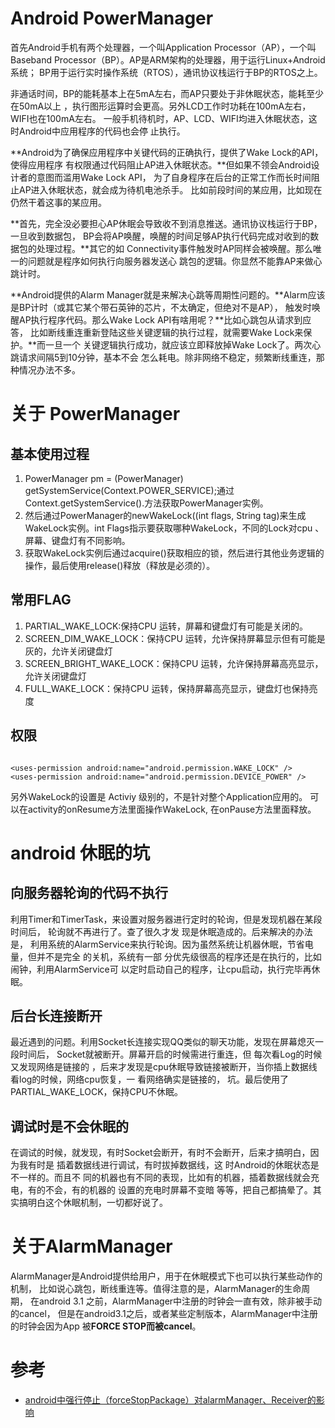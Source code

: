 ﻿# Android PowerManager

首先Android手机有两个处理器，一个叫Application Processor（AP），一个叫
Baseband Processor（BP）。AP是ARM架构的处理器，用于运行Linux+Android系统；
BP用于运行实时操作系统（RTOS），通讯协议栈运行于BP的RTOS之上。

非通话时间，BP的能耗基本上在5mA左右，而AP只要处于非休眠状态，能耗至少在50mA以上
，执行图形运算时会更高。另外LCD工作时功耗在100mA左右，WIFI也在100mA左右。
一般手机待机时，AP、LCD、WIFI均进入休眠状态，这时Android中应用程序的代码也会停
止执行。

**Android为了确保应用程序中关键代码的正确执行，提供了Wake Lock的API，使得应用程序
有权限通过代码阻止AP进入休眠状态。**但如果不领会Android设计者的意图而滥用Wake Lock API，
为了自身程序在后台的正常工作而长时间阻止AP进入休眠状态，就会成为待机电池杀手。
比如前段时间的某应用，比如现在仍然干着这事的某应用。

**首先，完全没必要担心AP休眠会导致收不到消息推送。通讯协议栈运行于BP，一旦收到数据包，
BP会将AP唤醒，唤醒的时间足够AP执行代码完成对收到的数据包的处理过程。**其它的如
Connectivity事件触发时AP同样会被唤醒。那么唯一的问题就是程序如何执行向服务器发送心
跳包的逻辑。你显然不能靠AP来做心跳计时。

**Android提供的Alarm Manager就是来解决心跳等周期性问题的。**Alarm应该是BP计时（或其它某个带石英钟的芯片，不太确定，但绝对不是AP），
触发时唤醒AP执行程序代码。那么Wake Lock API有啥用呢？**比如心跳包从请求到应答，
比如断线重连重新登陆这些关键逻辑的执行过程，就需要Wake Lock来保护。**而一旦一个
关键逻辑执行成功，就应该立即释放掉Wake Lock了。两次心跳请求间隔5到10分钟，基本不会
怎么耗电。除非网络不稳定，频繁断线重连，那种情况办法不多。

# 关于 PowerManager 

## 基本使用过程

1. PowerManager pm = (PowerManager) getSystemService(Context.POWER_SERVICE);通过 Context.getSystemService().方法获取PowerManager实例。
2. 然后通过PowerManager的newWakeLock((int flags, String tag)来生成WakeLock实例。int Flags指示要获取哪种WakeLock，不同的Lock对cpu 、屏幕、键盘灯有不同影响。
3. 获取WakeLock实例后通过acquire()获取相应的锁，然后进行其他业务逻辑的操作，最后使用release()释放（释放是必须的）。

## 常用FLAG

1. PARTIAL_WAKE_LOCK:保持CPU 运转，屏幕和键盘灯有可能是关闭的。
2. SCREEN_DIM_WAKE_LOCK：保持CPU 运转，允许保持屏幕显示但有可能是灰的，允许关闭键盘灯
3. SCREEN_BRIGHT_WAKE_LOCK：保持CPU 运转，允许保持屏幕高亮显示，允许关闭键盘灯
4. FULL_WAKE_LOCK：保持CPU 运转，保持屏幕高亮显示，键盘灯也保持亮度

## 权限

```

<uses-permission android:name="android.permission.WAKE_LOCK" />
<uses-permission android:name="android.permission.DEVICE_POWER" />

```
另外WakeLock的设置是 Activiy 级别的，不是针对整个Application应用的。
可以在activity的onResume方法里面操作WakeLock,  在onPause方法里面释放。


# android 休眠的坑

## 向服务器轮询的代码不执行

利用Timer和TimerTask，来设置对服务器进行定时的轮询，但是发现机器在某段时间后，
轮询就不再进行了。查了很久才发 现是休眠造成的。后来解决的办法是，
利用系统的AlarmService来执行轮询。因为虽然系统让机器休眠，节省电量，但并不是完全
的关机，系统有一部 分优先级很高的程序还是在执行的，比如闹钟，利用AlarmService可
以定时启动自己的程序，让cpu启动，执行完毕再休眠。

## 后台长连接断开

最近遇到的问题。利用Socket长连接实现QQ类似的聊天功能，发现在屏幕熄灭一段时间后，
Socket就被断开。屏幕开启的时候需进行重连，但 每次看Log的时候又发现网络是链接的
，后来才发现是cpu休眠导致链接被断开，当你插上数据线看log的时候，网络cpu恢复，一
看网络确实是链接的， 坑。最后使用了PARTIAL_WAKE_LOCK，保持CPU不休眠。

## 调试时是不会休眠的

在调试的时候，就发现，有时Socket会断开，有时不会断开，后来才搞明白，因为我有时是
插着数据线进行调试，有时拔掉数据线，这 时Android的休眠状态是不一样的。而且不
同的机器也有不同的表现，比如有的机器，插着数据线就会充电，有的不会，有的机器的
设置的充电时屏幕不变暗 等等，把自己都搞晕了。其实搞明白这个休眠机制，一切都好说了。


# 关于AlarmManager

AlarmManager是Android提供给用户，用于在休眠模式下也可以执行某些动作的机制，
比如说心跳包，断线重连等。值得注意的是，AlarmManager的生命周期，
在android 3.1 之前，AlarmManager中注册的时钟会一直有效，除非被手动的cancel，
但是在android3.1之后，或者某些定制版本，AlarmManager中注册的时钟会因为App
被**FORCE STOP而被cancel**。

# 参考

* [android中强行停止（forceStopPackage）对alarmManager、Receiver的影响](http://blog.csdn.net/yuanyl/article/details/44201695)


